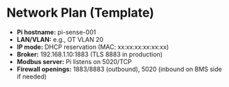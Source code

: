 # Network Plan (Template)

- **Pi hostname:** pi-sense-001
- **LAN/VLAN:** e.g., OT VLAN 20
- **IP mode:** DHCP reservation (MAC: xx:xx:xx:xx:xx:xx)
- **Broker:** 192.168.1.10:1883 (TLS 8883 in production)
- **Modbus server:** Pi listens on 5020/TCP
- **Firewall openings:** 1883/8883 (outbound), 5020 (inbound on BMS side if needed)